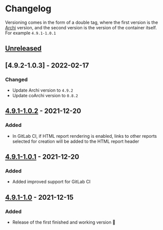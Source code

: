 # Changelog

Versioning comes in the form of a double tag, where the first version is the
[Archi][] version, and the second version is the version of the container
itself. For example `4.9.1-1.0.1`

## [Unreleased]

## [4.9.2-1.0.3] - 2022-02-17

### Changed <!-- markdownlint-disable no-duplicate-header -->

* Update Archi version to `4.9.2`
* Update coArchi version to `0.8.2`

## [4.9.1-1.0.2] - 2021-12-20

### Added <!-- markdownlint-disable no-duplicate-header -->

* In GitLab CI, if HTML report rendering is enabled, links to other reports
  selected for creation will be added to the HTML report header

## [4.9.1-1.0.1] - 2021-12-20

### Added <!-- markdownlint-disable no-duplicate-header -->

* Added improved support for GitLab CI

## [4.9.1-1.0] - 2021-12-15

### Added <!-- markdownlint-disable no-duplicate-header -->

* Release of the first finished and working version 🥳

<!-- Links -->
[Archi]: https://github.com/archimatetool/archi "Archi: ArchiMate Modelling Tool"
<!-- Version compare links -->
[Unreleased]: https://github.com/WoozyMasta/archimate-ci-image/compare/4.9.1-1.0.2...HEAD
[4.9.1-1.0.2]: https://github.com/WoozyMasta/archimate-ci-image/compare/4.9.1-1.0.1...4.9.1-1.0.2
[4.9.1-1.0.1]: https://github.com/WoozyMasta/archimate-ci-image/compare/4.9.1-1.0...4.9.1-1.0.1
[4.9.1-1.0]: https://github.com/WoozyMasta/archimate-ci-image/tree/4.9.1-1.0
